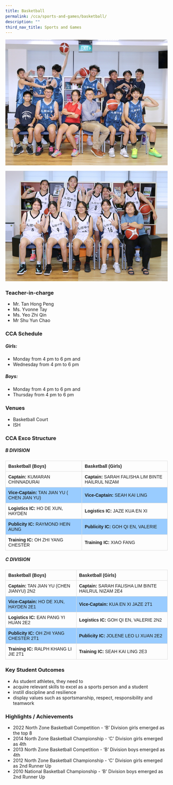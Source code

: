 ```yaml
---
title: Basketball
permalink: /cca/sports-and-games/basketball/
description: ""
third_nav_title: Sports and Games
---
```

![](/images/StudDevelopment/CCAs/SportsGames/Basketball/basketball%20(boys)_2023.JPG)

![](/images/StudDevelopment/CCAs/SportsGames/Basketball/basketball%20(girls)_2023.JPG)

### Teacher-in-charge
* Mr. Tan Hong Peng 
* Ms. Yvonne Tay 
* Ms. Yeo Zhi Qin 
* Mr Shu Yun Chao

### CCA Schedule
##### Girls:
* Monday from 4 pm to 6 pm and
* Wednesday from 4 pm to 6 pm

##### Boys:
* Monday from 4 pm to 6 pm and
* Thursday from 4 pm to 6 pm

### Venues
* Basketball Court
* ISH

### CCA Exco Structure

<style>
table {
  font-family: arial, sans-serif;
  border-collapse: collapse;
  width: 100%;
}

td, th {
  border: 1px solid #dddddd;
  text-align: left;
  padding: 8px;
}

tr:nth-child(even) {
  background-color: #99ccff;
}
</style>



##### B DIVISION

| Basketball (Boys) | Basketball (Girls) |
| -------- | -------- |
| **Captain:** KUMARAN CHINNADURAI    | **Captain:** SARAH FALISHA LIM BINTE HAILRUL NIZAM     |
| **Vice-Captain:** TAN JIAN YU ( CHEN JIAN YU)     | **Vice-Captain:** SEAH KAI LING     |
| **Logistics IC:** HO DE XUN, HAYDEN     | **Logistics IC:** JAZE KUA EN XI    |
| **Publicity IC:** RAYMOND HEIN AUNG     | **Publicity IC:** GOH QI EN, VALERIE     |
| **Training IC:** OH ZHI YANG CHESTER     | **Training IC:** XIAO FANG     |

##### C DIVISION


| Basketball (Boys) | Basketball (Girls) |
| -------- | -------- |
| **Captain:** TAN JIAN YU (CHEN JIANYU) 2N2     | **Captain:** SARAH FALISHA LIM BINTE HAILRUL NIZAM 2E4     |
| **Vice-Captain:** HO DE XUN, HAYDEN 2E1     | **Vice-Captain:** KUA EN XI JAZE 2T1     |
| **Logistics IC:** EAN PANG YI HUAN 2E2     | **Logistics IC:** GOH QI EN, VALERIE 2N2     |
| **Publicity IC:** OH ZHI YANG CHESTER 2T1     | **Publicity IC:** JOLENE LEO LI XUAN 2E2     |
| **Training IC:** RALPH KHANG LI JIE 2T1     | **Training IC:** SEAH KAI LING 2E3     |

### Key Student Outcomes

* As student athletes, they need to
* acquire relevant skills to excel as a sports person and a student
* instill discipline and resilience
* display values such as sportsmanship, respect, responsibility and teamwork

### Highlights / Achievements

* 2022 North Zone Basketball Competition - ‘B’ Division girls emerged as the top 8 
* 2014 North Zone Basketball Championship - ‘C' Division girls emerged as 4th 
* 2013 North Zone Basketball Competition - ‘B’ Division boys emerged as 4th
* 2012 North Zone Basketball Championship - ‘C' Division girls emerged as 2nd Runner Up
* 2010 National Basketball Championship - ‘B' Division boys emerged as 2nd Runner Up